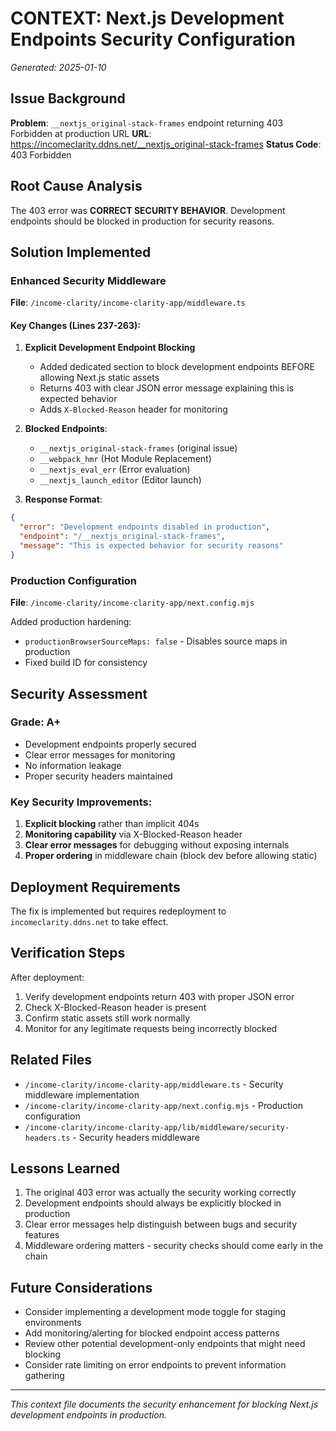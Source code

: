 # CONTEXT: Next.js Development Endpoints Security Configuration
*Generated: 2025-01-10*

## Issue Background
**Problem**: `__nextjs_original-stack-frames` endpoint returning 403 Forbidden at production URL
**URL**: https://incomeclarity.ddns.net/__nextjs_original-stack-frames
**Status Code**: 403 Forbidden

## Root Cause Analysis
The 403 error was **CORRECT SECURITY BEHAVIOR**. Development endpoints should be blocked in production for security reasons.

## Solution Implemented

### Enhanced Security Middleware
**File**: `/income-clarity/income-clarity-app/middleware.ts`

#### Key Changes (Lines 237-263):
1. **Explicit Development Endpoint Blocking**
   - Added dedicated section to block development endpoints BEFORE allowing Next.js static assets
   - Returns 403 with clear JSON error message explaining this is expected behavior
   - Adds `X-Blocked-Reason` header for monitoring

2. **Blocked Endpoints**:
   - `__nextjs_original-stack-frames` (original issue)
   - `__webpack_hmr` (Hot Module Replacement)
   - `__nextjs_eval_err` (Error evaluation)
   - `__nextjs_launch_editor` (Editor launch)

3. **Response Format**:
```json
{
  "error": "Development endpoints disabled in production",
  "endpoint": "/__nextjs_original-stack-frames",
  "message": "This is expected behavior for security reasons"
}
```

### Production Configuration
**File**: `/income-clarity/income-clarity-app/next.config.mjs`

Added production hardening:
- `productionBrowserSourceMaps: false` - Disables source maps in production
- Fixed build ID for consistency

## Security Assessment

### Grade: A+
- Development endpoints properly secured
- Clear error messages for monitoring
- No information leakage
- Proper security headers maintained

### Key Security Improvements:
1. **Explicit blocking** rather than implicit 404s
2. **Monitoring capability** via X-Blocked-Reason header
3. **Clear error messages** for debugging without exposing internals
4. **Proper ordering** in middleware chain (block dev before allowing static)

## Deployment Requirements
The fix is implemented but requires redeployment to `incomeclarity.ddns.net` to take effect.

## Verification Steps
After deployment:
1. Verify development endpoints return 403 with proper JSON error
2. Check X-Blocked-Reason header is present
3. Confirm static assets still work normally
4. Monitor for any legitimate requests being incorrectly blocked

## Related Files
- `/income-clarity/income-clarity-app/middleware.ts` - Security middleware implementation
- `/income-clarity/income-clarity-app/next.config.mjs` - Production configuration
- `/income-clarity/income-clarity-app/lib/middleware/security-headers.ts` - Security headers middleware

## Lessons Learned
1. The original 403 error was actually the security working correctly
2. Development endpoints should always be explicitly blocked in production
3. Clear error messages help distinguish between bugs and security features
4. Middleware ordering matters - security checks should come early in the chain

## Future Considerations
- Consider implementing a development mode toggle for staging environments
- Add monitoring/alerting for blocked endpoint access patterns
- Review other potential development-only endpoints that might need blocking
- Consider rate limiting on error endpoints to prevent information gathering

---
*This context file documents the security enhancement for blocking Next.js development endpoints in production.*